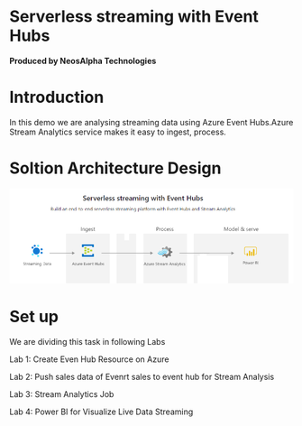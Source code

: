 # Serverless streaming with Event Hubs
**Produced by NeosAlpha Technologies**

# Introduction
In this demo we are analysing streaming data using Azure Event Hubs.Azure Stream Analytics service makes it easy to ingest, process.

# Soltion Architecture Design
![ServerlessStreaming.png](Images/ServerlessStreaming.png)

# Set up
We are dividing this task in following Labs

Lab 1: Create Even Hub Resource on Azure

Lab 2: Push sales data of Evenrt sales to event hub for Stream Analysis

Lab 3: Stream Analytics Job

Lab 4: Power BI for Visualize Live Data Streaming
